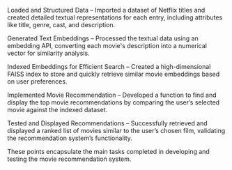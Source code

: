 Loaded and Structured Data – Imported a dataset of Netflix titles and created detailed textual representations for each entry, including attributes like title, genre, cast, and description.

Generated Text Embeddings – Processed the textual data using an embedding API, converting each movie's description into a numerical vector for similarity analysis.

Indexed Embeddings for Efficient Search – Created a high-dimensional FAISS index to store and quickly retrieve similar movie embeddings based on user preferences.

Implemented Movie Recommendation – Developed a function to find and display the top movie recommendations by comparing the user’s selected movie against the indexed dataset.

Tested and Displayed Recommendations – Successfully retrieved and displayed a ranked list of movies similar to the user’s chosen film, validating the recommendation system’s functionality.

These points encapsulate the main tasks completed in developing and testing the movie recommendation system.

